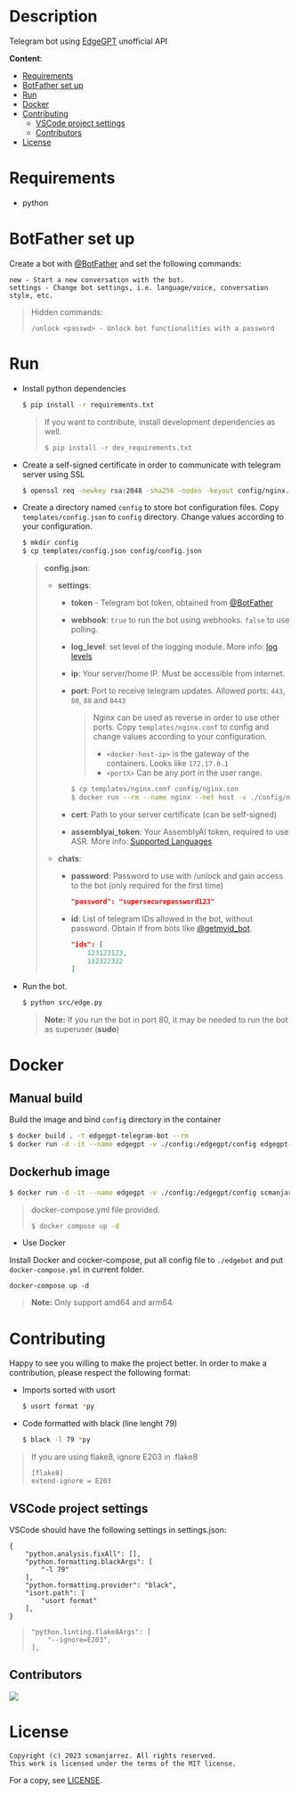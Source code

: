 # Description
Telegram bot using [EdgeGPT](https://github.com/acheong08/EdgeGPT)
unofficial API

**Content**:
- [Requirements](#requirements)
- [BotFather set up](#botfather-set-up)
- [Run](#run)
- [Docker](#docker)
- [Contributing](#contributing)
  - [VSCode project settings](#vscode-project-settings)
  - [Contributors](#contributors)
- [License](#license)

# Requirements
- python

# BotFather set up
Create a bot with [@BotFather](https://t.me/BotFather) and set the following commands:
```
new - Start a new conversation with the bot.
settings - Change bot settings, i.e. language/voice, conversation style, etc.
```

> Hidden commands:
> ```
> /unlock <passwd> - Unlock bot functionalities with a password
> ```

# Run
- Install python dependencies
  ```bash
  $ pip install -r requirements.txt
  ```
  > If you want to contribute, install development dependencies as well.
  > ```bash
  > $ pip install -r dev_requirements.txt
  > ```

- Create a self-signed certificate in order to communicate with telegram server using SSL
  ```bash
  $ openssl req -newkey rsa:2048 -sha256 -nodes -keyout config/nginx.key -x509 -days 3650 -out config/nginx.pem
  ```

- Create a directory named `config` to store bot configuration files.
Copy `templates/config.json` to `config` directory. Change values
according to your configuration.
  ```bash
  $ mkdir config
  $ cp templates/config.json config/config.json
  ```

  > **config.json**:
  > - **settings**:
  >   - **token** - Telegram bot token, obtained from
  >   [@BotFather](https://t.me/BotFather)
  >
  >   - **webhook**: `true` to run the bot using webhooks.
  >   `false` to use polling.
  >
  >   - **log_level**: set level of the logging module.
  >   More info: [log levels](https://docs.python.org/3/library/logging.html#logging-levels)
  >
  >   - **ip**: Your server/home IP. Must be accessible from internet.
  >
  >   - **port**: Port to receive telegram updates. Allowed ports: `443`, `80`, `88` and `8443`
  >     > Nginx can be used as reverse in order to use other ports.
  >     > Copy `templates/nginx.conf` to config and change values according
  >     > to your configuration.
  >     >
  >     > - `<docker-host-ip>` is the gateway of the containers. Looks like `172.17.0.1`
  >     > - `<portX>` Can be any port in the user range.
  >     ```bash
  >     $ cp templates/nginx.conf config/nginx.con
  >     $ docker run --rm --name nginx --net host -v ./config/nginx.conf:/etc/nginx/nginx.conf:ro -v ./config/nginx.key:/etc/nginx/nginx.key:ro -v ./config/nginx.pem:/etc/nginx/nginx.pem:ro nginx
  >     ```
  >
  >   - **cert**: Path to your server certificate (can be self-signed)
  >
  >   - **assemblyai_token**: Your AssemblyAI token, required to use ASR.
  >   More info: [Supported Languages](https://www.assemblyai.com/docs#supported-languages)
  >
  > - **chats**:
  >   - **password**: Password to use with /unlock and gain access to the
  >   bot (only required for the first time)
  >     ```json
  >     "password": "supersecurepassword123"
  >     ```
  >   - **id**: List of telegram IDs allowed in the bot, without password. Obtain
  >   if from bots like [@getmyid\_bot](https://t.me/getmyid_bot).
  >     ```json
  >     "ids": [
  >         123123123,
  >         132322322
  >     ]
  >     ```

- Run the bot.
  ```bash
  $ python src/edge.py
  ```

  > **Note:** If you run the bot in port 80, it may be needed to run the bot as
  > superuser (**sudo**)

# Docker
## Manual build
Build the image and bind `config` directory in the container
```bash
$ docker build . -t edgegpt-telegram-bot --rm
$ docker run -d -it --name edgegpt -v ./config:/edgegpt/config edgegpt-telegram-bot
```

## Dockerhub image
```bash
$ docker run -d -it --name edgegpt -v ./config:/edgegpt/config scmanjarrez/edgegpt-telegram-bot
```

> docker-compose.yml file provided.
> ```bash
> $ docker compose up -d
> ```

- Use Docker

Install Docker and cocker-compose, put all config file to `./edgebot` and put `docker-compose.yml` in current folder.

`docker-compose up -d`

> **Note:** Only support amd64 and arm64.

# Contributing
Happy to see you willing to make the project better. In order to make a contribution,
please respect the following format:
- Imports sorted with usort
  ```bash
  $ usort format *py
  ```
- Code formatted with black (line lenght 79)
  ```bash
  $ black -l 79 *py
  ```

> If you are using flake8, ignore E203 in .flake8
> ```
> [flake8]
> extend-ignore = E203
> ```

## VSCode project settings
VSCode should have the following settings in settings.json:
```
{
    "python.analysis.fixAll": [],
    "python.formatting.blackArgs": [
        "-l 79"
    ],
    "python.formatting.provider": "black",
    "isort.path": [
        "usort format"
    ],
}
```
> ```
> "python.linting.flake8Args": [
>     "--ignore=E203",
> ],
> ```

## Contributors
<a href="https://github.com/scmanjarrez/Edge-GPT-Telegram-Bot/graphs/contributors">
    <img src="https://contrib.rocks/image?repo=scmanjarrez/Edge-GPT-Telegram-Bot"/>
</a>

# License
    Copyright (c) 2023 scmanjarrez. All rights reserved.
    This work is licensed under the terms of the MIT license.

For a copy, see
[LICENSE](LICENSE).
